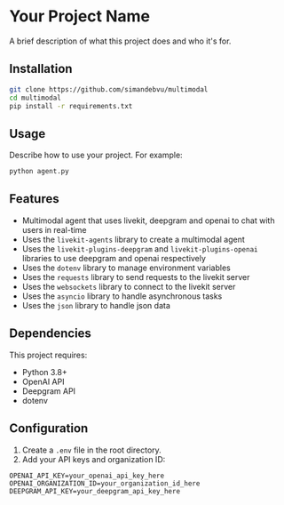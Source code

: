 # Your Project Name

A brief description of what this project does and who it's for.

## Installation

```bash
git clone https://github.com/simandebvu/multimodal
cd multimodal
pip install -r requirements.txt
```

## Usage

Describe how to use your project. For example:

```bash
python agent.py
```

## Features

- Multimodal agent that uses livekit, deepgram and openai to chat with users in real-time
- Uses the `livekit-agents` library to create a multimodal agent
- Uses the `livekit-plugins-deepgram` and `livekit-plugins-openai` libraries to use deepgram and openai respectively
- Uses the `dotenv` library to manage environment variables
- Uses the `requests` library to send requests to the livekit server
- Uses the `websockets` library to connect to the livekit server
- Uses the `asyncio` library to handle asynchronous tasks
- Uses the `json` library to handle json data

## Dependencies

This project requires:
- Python 3.8+
- OpenAI API
- Deepgram API
- dotenv

## Configuration

1. Create a `.env` file in the root directory.
2. Add your API keys and organization ID:

```
OPENAI_API_KEY=your_openai_api_key_here
OPENAI_ORGANIZATION_ID=your_organization_id_here
DEEPGRAM_API_KEY=your_deepgram_api_key_here
```
